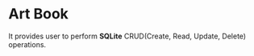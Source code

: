 <h1>Art Book</h1>
It provides user to perform <b>SQLite</b> CRUD(Create, Read, Update, Delete) operations.
